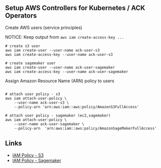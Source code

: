 ## Setup AWS Controllers for Kubernetes / ACK Operators

Create AWS users (service principles)

NOTICE: Keep output from `aws iam create-access-key ...`

```
# create s3 user
aws iam create-user --user-name ack-user-s3
aws iam create-access-key --user-name ack-user-s3
```

```
# create sagemaker user
aws iam create-user --user-name ack-user-sagemaker
aws iam create-access-key --user-name ack-user-sagemaker
```

Assign Amazon Resource Name (ARN) policy to users

```

# attach user policy - s3
aws iam attach-user-policy \
    --user-name ack-user-s3 \
    --policy-arn 'arn:aws:iam::aws:policy/AmazonS3FullAccess'

```

```
# attach user policy - sagemaker (ec2,sagemaker)
aws iam attach-user-policy \
    --user-name ack-user-sagemaker \
    --policy-arn  'arn:aws:iam::aws:policy/AmazonSageMakerFullAccess'

```

## Links
- [IAM Policy - S3 ](https://github.com/aws-controllers-k8s/s3-controller/blob/main/config/iam/recommended-policy-arn)
- [IAM Policy - Sagemaker](https://github.com/aws-controllers-k8s/sagemaker-controller/blob/main/config/iam/recommended-policy-arn)

